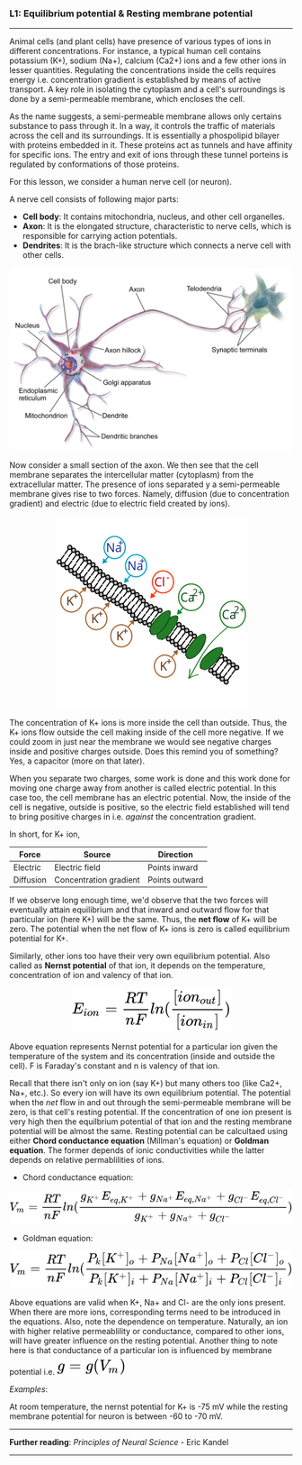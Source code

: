 ### L1: Equilibrium potential & Resting membrane potential

***

Animal cells (and plant cells) have presence of various types of ions in different concentrations. For instance, a typical human cell contains potassium (K+), sodium (Na+), calcium (Ca2+) ions and a few other ions in lesser quantities. Regulating the concentrations inside the cells requires energy i.e. concentration gradient is established by means of active transport. A key role in isolating the cytoplasm and a cell's surroundings is done by a semi-permeable membrane, which encloses the cell. 

As the name suggests, a semi-permeable membrane allows only certains substance to pass through it. In a way, it controls the traffic of materials across the cell and its surroundings. It is essentially a phospolipid bilayer with proteins embedded in it. These proteins act as tunnels and have affinity for specific ions. The entry and exit of ions through these tunnel porteins is regulated by conformations of those proteins.

For this lesson, we consider a human nerve cell (or neuron).

A nerve cell consists of following major parts:
- **Cell body**: It contains mitochondria, nucleus, and other cell organelles.
- **Axon**: It is the elongated structure, characteristic to nerve cells, which is responsible for carrying action potentials.
- **Dendrites**: It is the brach-like structure which connects a nerve cell with other cells.

![Neuron](img/L01_1.png)

Now consider a small section of the axon. We then see that the cell membrane separates the intercellular matter (cytoplasm) from the extracellular matter. The presence of ions separated y a semi-permeable membrane gives rise to two forces. Namely, diffusion (due to concentration gradient) and electric (due to electric field created by ions).

<p align="center">
<img src="img/L01_2.svg" style="background-color: White"/>
</p
>
The concentration of K+ ions is more inside the cell than outside. Thus, the K+ ions flow outside the cell making inside of the cell more negative. If we could zoom in just near the membrane we would see negative charges inside and positive charges outside. Does this remind you of something? Yes, a capacitor (more on that later). 

When you separate two charges, some work is done and this work done for moving one charge away from another is called electric potential. In this case too, the cell membrane has an electric potential. Now, the inside of the cell is negative, outside is positive, so the electric field established will tend to bring positive charges in i.e. *against* the concentration gradient. 

In short, for K+ ion,

| Force | Source | Direction | 
| ------ | ------ | ----- |
| Electric | Electric field | Points inward |
| Diffusion | Concentration gradient |Points outward |



If we observe long enough time, we'd observe that the two forces will eventually attain equilibrium and that inward and outward flow for that particular ion (here K+) will be the same. Thus, the **net flow** of K+ will be zero. The potential when the net flow of K+ ions is zero is called equilibrium potential for K+.

Similarly, other ions too have their very own equilibrium potential. Also called as **Nernst potential** of that ion, it depends on the temperature, concentration of ion and valency of that ion. 

<!-- $$
E_{ion} = \frac{RT}{nF} ln(\frac{[ion_{out}]}{[ion_{in}]}) 
$$ --> 

<div align="center"><img src="..\..\..\svg\mx3g7f2Zyw.svg" class="svg"/></div>

Above equation represents Nernst potential for a particular ion given the temperature of the system and its concentration (inside and outside the cell). F is Faraday's constant and n is valency of that ion.

Recall that there isn't only on ion (say K+) but many others too (like Ca2+, Na+, etc.). So every ion will have its own equilibrium potential. The potential when the *net* flow in and out through the semi-permeable membrane will be zero, is that cell's resting potential. If the concentration of one ion present is very high then the equilbrium potential of that ion and the resting membrane potential will be almost the same. Resting potential can be calcultaed using either **Chord conductance equation** (Millman's equation) or **Goldman equation**. The former depends of ionic conductivities while the latter depends on relative permablilities of ions.

- Chord conductance equation:
<!-- $$
V_m = \frac{RT}{nF} ln(\frac{g_{K^+} E_{eq,K^+} + g_{Na^+} E_{eq,Na^+} + g_{Cl^-} E_{eq,Cl^-}}{g_{K^+} + g_{Na^+} + g_{Cl^-}})
$$ --> 

<div align="center"><img src="..\..\..\svg\2QeEGabygi.svg" class="svg"/></div>

- Goldman equation:
<!-- $$
V_m = \frac{RT}{nF} ln(\frac{P_k [K^+]_o + P_{Na} [Na^+]_o + P_{Cl} [Cl^-]_o}{P_k [K^+]_i + P_{Na} [Na^+]_i + P_{Cl} [Cl^-]_i})
$$ --> 

<div align="center"><img src="..\..\..\svg\dFM9FEVCkW.svg" class="svg"/></div>

Above equations are valid when K+, Na+ and Cl- are the only ions present. When there are more ions, corresponding terms need to be introduced in the equations. Also, note the dependence on temperature. Naturally, an ion with higher relative permeablility or conductance, compared to other ions, will have greater influence on the resting potential. Another thing to note here is that conductance of a particular ion is influenced by membrane potential i.e. <!-- $ g = g(V_m)$ --> <img style="transform: translateY(0.25em);" src="..\..\..\svg\evSKSguJbB.svg" class="svg"/>

*Examples*:

At room temperature, the nernst potential for K+ is -75 mV while the resting membrane potential for neuron is between -60 to -70 mV.

***

**Further reading**: *Principles of Neural Science* - Eric Kandel

***